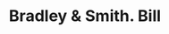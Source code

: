 ---
doi: 10.7916/D8J68TZK
date_other: '1870'
date_other_textual: 1870-1879
form: printed ephemera
genre:
- Invoices
name:
- Bradley & Smith
object_in_context_url: https://biggert.cul.columbia.edu/items/view/ave_biggert_00959
subject_hierarchical_geographic:
- New York, New York, United States
subject_name:
- Bradley & Smith
title: Bradley & Smith. Bill
sort_title: Bradley & Smith. Bill
call_number: ave_biggert_00959
coordinates:
- 40.71277777777778,-74.00583333333333
pid: ave_biggert_00959
identifiers: ave_biggert_00959
thumbnail: https://derivativo-1.library.columbia.edu/iiif/2/ldpd:344383/full/!256,256/0/native.jpg
permalink: "/items/ave_biggert_00959/"
layout: iiif-image-page
---